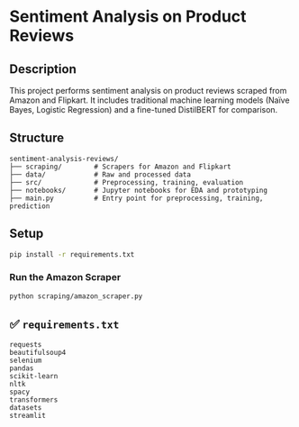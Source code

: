 # Sentiment Analysis on Product Reviews

## Description
This project performs sentiment analysis on product reviews scraped from Amazon and Flipkart. It includes traditional machine learning models (Naïve Bayes, Logistic Regression) and a fine-tuned DistilBERT for comparison.

## Structure

```
sentiment-analysis-reviews/
├── scraping/        # Scrapers for Amazon and Flipkart
├── data/            # Raw and processed data
├── src/             # Preprocessing, training, evaluation
├── notebooks/       # Jupyter notebooks for EDA and prototyping
├── main.py          # Entry point for preprocessing, training, prediction
```

## Setup

```bash
pip install -r requirements.txt
```

### Run the Amazon Scraper

```bash
python scraping/amazon_scraper.py
```

## ✅ `requirements.txt`

```
requests
beautifulsoup4
selenium
pandas
scikit-learn
nltk
spacy
transformers
datasets
streamlit
```